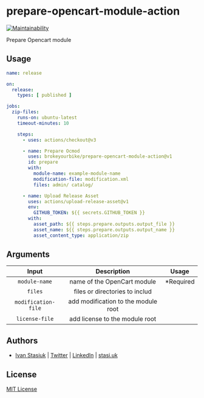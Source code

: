 # prepare-opencart-module-action

[![Maintainability](https://api.codeclimate.com/v1/badges/cba9783e98be5bc4f2cf/maintainability)](https://codeclimate.com/github/brokeyourbike/prepare-opencart-module-action/maintainability)

Prepare Opencart module

## Usage

```yaml
name: release

on:
  release:
    types: [ published ]

jobs:
  zip-files:
    runs-on: ubuntu-latest
    timeout-minutes: 10

    steps:
      - uses: actions/checkout@v3

      - name: Prepare Ocmod
        uses: brokeyourbike/prepare-opencart-module-action@v1
        id: prepare
        with:
          module-name: example-module-name
          modification-file: modification.xml
          files: admin/ catalog/

      - name: Upload Release Asset
        uses: actions/upload-release-asset@v1
        env:
          GITHUB_TOKEN: ${{ secrets.GITHUB_TOKEN }}
        with:
          asset_path: ${{ steps.prepare.outputs.output_file }}
          asset_name: ${{ steps.prepare.outputs.output_name }}
          asset_content_type: application/zip
```

## Arguments

| Input  | Description | Usage |
| :---:     |     :---:   |    :---:   |
| `module-name`  | name of the OpenCart module  | *Required |
| `files`  | files or directories to includ  | |
| `modification-file`  | add modification to the module root  | |
| `license-file`  | add license to the module root  | |


## Authors

- [Ivan Stasiuk](https://github.com/brokeyourbike) | [Twitter](https://twitter.com/brokeyourbike) | [LinkedIn](https://www.linkedin.com/in/brokeyourbike) | [stasi.uk](https://stasi.uk)

## License

[MIT License](https://github.com/brokeyourbike/prepare-opencart-module-action/blob/main/LICENSE)